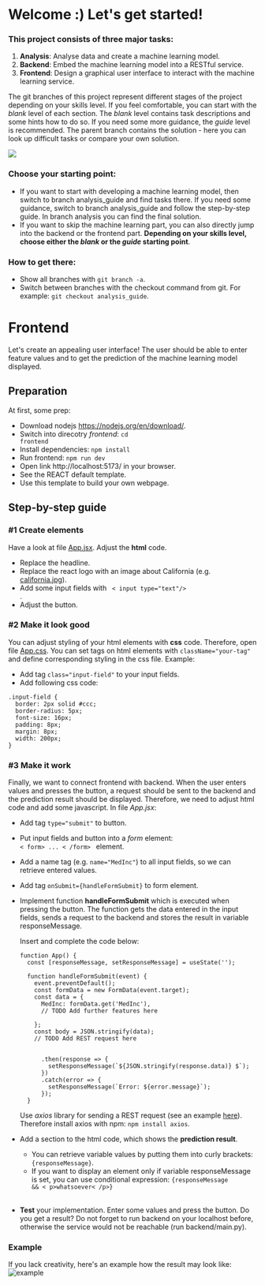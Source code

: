 # Welcome :) Let's get started!

### This project consists of three major tasks:
1) **Analysis**: Analyse data and create a machine learning model.
2) **Backend**: Embed the machine learning model into a RESTful service.
3) **Frontend**: Design a graphical user interface to interact with the machine learning service.

The git branches of this project represent different stages of the project depending on your skills level. If you feel comfortable, you can start with the *blank* level of each section. The *blank* level contains task descriptions and some hints how to do so. If you need some more guidance, the *guide* level is recommended. The parent branch contains the solution - here you can look up difficult tasks or compare your own solution.

![](./images/git_branches.PNG)

### Choose your starting point: 
- If you want to start with developing a machine learning model, then switch to branch analysis_guide and find tasks there. If you need some guidance, switch to branch analysis_guide and follow the step-by-step guide. In branch analysis you can find the final solution. 
- If you want to skip the machine learning part, you can also directly jump into the backend or the frontend part. **Depending on your skills level, choose either the *blank* or the *guide* starting point**.

### How to get there:
- Show all branches with <code>git branch -a</code>.
- Switch between branches with the checkout command from git. For example: <code>git checkout analysis_guide</code>.


# Frontend
Let's create an appealing user interface! The user should be able to enter feature values and to get the prediction of the machine learning model displayed.
## Preparation
At first, some prep:
- Download nodejs https://nodejs.org/en/download/.
- Switch into direcotry *frontend*: <code>cd frontend</code>
- Install dependencies: <code>npm install</code>
- Run frontend: <code>npm run dev</code>
- Open link http://localhost:5173/ in your browser.
- See the REACT default template.
- Use this template to build your own webpage. 

## Step-by-step guide

### #1 Create elements 
Have a look at file [App.jsx](./frontend/src/App.jsx). Adjust the **html** code.
- Replace the headline.
- Replace the react logo with an image about California (e.g. [california.jpg](./frontend/src/assets/california.jpg)).
- Add some input fields with <code> < input type="text"/> </code>.
- Adjust the button.

### #2 Make it look good
You can adjust styling of your html elements with **css** code. Therefore, open file [App.css](./frontend/src/App.css). You can set tags on html elements with <code>className="your-tag"</code> and define corresponding styling in the css file. Example: 
- Add tag <code>class="input-field"</code> to your input fields.
- Add following css code:
````
.input-field {
  border: 2px solid #ccc;
  border-radius: 5px;
  font-size: 16px;
  padding: 8px;
  margin: 8px;
  width: 200px;
}
````

### #3 Make it work
Finally, we want to connect frontend with backend. When the user enters values and presses the button, a request should be sent to the backend and the prediction result should be displayed. Therefore, we need to adjust html code and add some javascript. In file *App.jsx*:

- Add tag <code>type="submit"</code> to button. 
- Put input fields and button into a *form* element: <code> < form> ... < /form> </code> element.
- Add a name tag (e.g. <code>name="MedInc"</code>) to all input fields, so we can retrieve entered values.
- Add tag <code>onSubmit={handleFormSubmit}</code> to form element.
- Implement function **handleFormSubmit** which is executed when pressing the button. The function gets the data entered in the input fields, sends a request to the backend and stores the result in variable responseMessage. 

  Insert and complete the code below:
  ````  
  function App() {
    const [responseMessage, setResponseMessage] = useState('');

    function handleFormSubmit(event) {
      event.preventDefault();
      const formData = new FormData(event.target);
      const data = {
        MedInc: formData.get('MedInc'),
        // TODO Add further features here

      };
      const body = JSON.stringify(data);
      // TODO Add REST request here
      

        .then(response => {
          setResponseMessage(`${JSON.stringify(response.data)} $`);
        })
        .catch(error => {
          setResponseMessage(`Error: ${error.message}`);
        });
    }
  ````
  Use *axios* library for sending a REST request (see an example [here](https://axios-http.com/docs/post_example)). Therefore install axios with npm: <code>npm install axios</code>. 

- Add a section to the html code, which shows the **prediction result**. 
  - You can retrieve variable values by putting them into curly brackets: <code>{responseMessage}</code>. 
  - If you want to display an element only if variable responseMessage is set, you can use conditional expression: <code>{responseMessage && < p>whatsoever< /p>}</code> <br></br>
- **Test** your implementation. Enter some values and press the button. Do you get a result? Do not forget to run backend on your localhost before, otherwise the service would not be reachable (run backend/main.py). 

### Example
If you lack creativity, here's an example how the result may look like:
![example](./images/frontend_example.PNG)